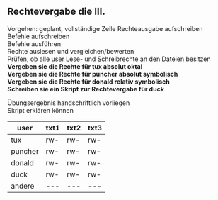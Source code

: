## Rechtevergabe die III.
Vorgehen: geplant, vollständige Zeile Rechteausgabe aufschreiben  
Befehle aufschreiben  
Befehle ausführen  
Rechte auslesen und vergleichen/bewerten  
Prüfen, ob alle user Lese- und Schreibrechte an den Dateien besitzen  
**Vergeben sie die Rechte für tux absolut oktal  
Vergeben sie die Rechte für puncher absolut symbolisch  
Vergeben sie die Rechte für donald relativ symbolisch  
Schreiben sie ein Skript zur Rechtevergabe für duck**

Übungsergebnis handschriftlich vorliegen  
Skript erklären können  

user|txt1|txt2|txt3
---|---|---|---
tux|rw-|rw-|rw-
puncher|rw-|rw-|rw-
donald|rw-|rw-|rw-
duck|rw-|rw-|rw-
andere|---|---|---
